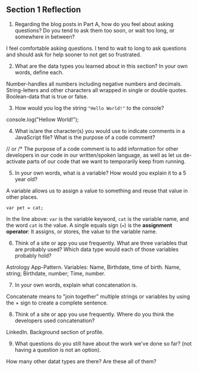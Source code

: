 ## Section 1 Reflection

1. Regarding the blog posts in Part A, how do you feel about asking questions? Do you tend to ask them too soon, or wait too long, or somewhere in between?

I feel comfortable asking questions. I tend to wait to long to ask questions and should ask for help sooner to not get so frustrated.

2. What are the data types you learned about in this section? In your own words, define each.

Number-handles all numbers including negative numbers and decimals.
String-letters and other characters all wrapped in single or double quotes.
Boolean-data that is true or false.

3. How would you log the string `"Hello World!"` to the console?

console.log("Hellow World!");

4. What is/are the character(s) you would use to indicate comments in a JavaScript file? What is the purpose of a code comment?

// or /* The purpose of a code comment is to add information for other developers in our code in our written/spoken language, as well as let us de-activate parts of our code that we want to temporarily keep from running.

5. In your own words, what is a variable? How would you explain it to a 5 year old?

A variable allows us to assign a value to something and reuse that value in other places.

`var pet = cat;`

In the line above: `var` is the variable keyword, `cat` is the variable name, and the word `cat` is the value. A single equals sign (`=`) is the **assignment operator**: It assigns, or stores, the value to the variable name.

6. Think of a site or app you use frequently. What are three variables that are probably used? Which data type would each of those variables probably hold?

Astrology App-Pattern. Variables: Name, Birthdate, time of birth. Name, string; Birthdate, number; Time, number.

7. In your own words, explain what concatenation is.

Concatenate means to "join together" multiple strings or variables by using the + sign to create a complete sentence.

8. Think of a site or app you use frequently. Where do you think the developers used concatenation?

LinkedIn. Background section of profile.

9. What questions do you still have about the work we've done so far? (not having a question is not an option).

How many other datat types are there? Are these all of them?
